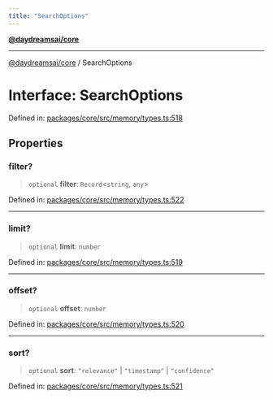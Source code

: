 ```yaml
---
title: "SearchOptions"
---
```


[**@daydreamsai/core**](./api-reference.md)

***

[@daydreamsai/core](./api-reference.md) / SearchOptions

# Interface: SearchOptions

Defined in: [packages/core/src/memory/types.ts:518](https://github.com/dojoengine/daydreams/blob/877d54c3d7a1ffa2e1fe799ae3402216c969af05/packages/core/src/memory/types.ts#L518)

## Properties

### filter?

> `optional` **filter**: `Record`\<`string`, `any`\>

Defined in: [packages/core/src/memory/types.ts:522](https://github.com/dojoengine/daydreams/blob/877d54c3d7a1ffa2e1fe799ae3402216c969af05/packages/core/src/memory/types.ts#L522)

***

### limit?

> `optional` **limit**: `number`

Defined in: [packages/core/src/memory/types.ts:519](https://github.com/dojoengine/daydreams/blob/877d54c3d7a1ffa2e1fe799ae3402216c969af05/packages/core/src/memory/types.ts#L519)

***

### offset?

> `optional` **offset**: `number`

Defined in: [packages/core/src/memory/types.ts:520](https://github.com/dojoengine/daydreams/blob/877d54c3d7a1ffa2e1fe799ae3402216c969af05/packages/core/src/memory/types.ts#L520)

***

### sort?

> `optional` **sort**: `"relevance"` \| `"timestamp"` \| `"confidence"`

Defined in: [packages/core/src/memory/types.ts:521](https://github.com/dojoengine/daydreams/blob/877d54c3d7a1ffa2e1fe799ae3402216c969af05/packages/core/src/memory/types.ts#L521)

